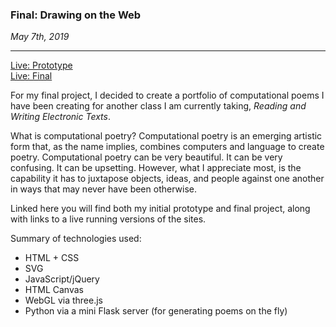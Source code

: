 ### Final: Drawing on the Web

*May 7th, 2019*

---
[Live: Prototype](http://i6.cims.nyu.edu/~ec2937/380/8_final_project/index.html)<br />
[Live: Final](http://i6.cims.nyu.edu/~ec2937/380/8_final_project/final/index.html)

For my final project, I decided to create a portfolio of computational poems I have been creating for another class I am currently taking, *Reading and Writing Electronic Texts*.

What is computational poetry? Computational poetry is an emerging artistic form that, as the name implies, combines computers and language to create poetry. Computational poetry can be very beautiful. It can be very confusing. It can be upsetting. However, what I appreciate most, is the capability it has to juxtapose objects, ideas, and people against one another in ways that may never have been otherwise.

Linked here you will find both my initial prototype and final project, along with links to a live running versions of the sites.

Summary of technologies used:
- HTML + CSS
- SVG
- JavaScript/jQuery
- HTML Canvas
- WebGL via three.js
- Python via a mini Flask server (for generating poems on the fly)
